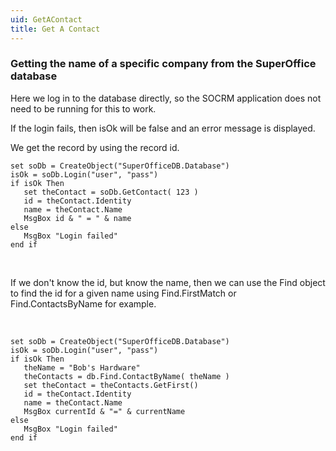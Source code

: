 ```yaml
---
uid: GetAContact
title: Get A Contact
---
```



### Getting the name of a specific company from the SuperOffice database

Here we log in to the database directly, so the SOCRM application does not need to be running for this to work.

If the login fails, then isOk will be false and an error message is displayed.

We get the record by using the record id.

```
set soDb = CreateObject("SuperOfficeDB.Database")
isOk = soDb.Login("user", "pass")
if isOk Then
   set theContact = soDb.GetContact( 123 )
   id = theContact.Identity
   name = theContact.Name
   MsgBox id & " = " & name
else
   MsgBox "Login failed"
end if
```

 

If we don't know the id, but know the name, then we can use the <see cref="SuperOffice.COM.SuperOfficeDB.SOFind">Find</see> object to find the id for a given name using <see cref="SOFind.FirstMatch">Find.FirstMatch</see> or <see cref="SOFind.ContactsByName">Find.ContactsByName</see> for example.

 

```
set soDb = CreateObject("SuperOfficeDB.Database")
isOk = soDb.Login("user", "pass")
if isOk Then
   theName = "Bob's Hardware"
   theContacts = db.Find.ContactByName( theName )
   set theContact = theContacts.GetFirst()
   id = theContact.Identity
   name = theContact.Name
   MsgBox currentId & "=" & currentName
else
   MsgBox "Login failed"
end if
```
